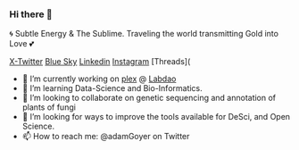 ### Hi there 👋

<!--
**AdamGoyer/adamgoyer** is a ✨ _special_ ✨ repository because its `README.md` (this file) appears on your GitHub profile.

Here are some ideas to get you started:
-->
🌀 Subtle Energy & The Sublime. Traveling the world transmitting Gold into Love 💕

[X-Twitter](https://twitter.com/AdamGoyer)
[Blue Sky](https://bsky.app/profile/adamgoyer.bsky.social)
[Linkedin](https://www.linkedin.com/in/adamgoyer/) 
[Instagram](https://www.instagram.com/adamgoyer/)
[Threads](

- 🔭 I’m currently working on [plex](https://github.com/labdao/plex) @ [Labdao](https://github.com/labdao)
- 🌱 I’m learning Data-Science and Bio-Informatics.
- 🧬 I’m looking to collaborate on genetic sequencing and annotation of plants of fungi
- 🤔 I’m looking for ways to improve the tools available for DeSci, and Open Science.
- 📫 How to reach me: @adamGoyer on Twitter


